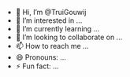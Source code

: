 - 👋 Hi, I’m @TruiGouwij
- 👀 I’m interested in ...
- 🌱 I’m currently learning ...
- 💞️ I’m looking to collaborate on ...
- 📫 How to reach me ...
- 😄 Pronouns: ...
- ⚡ Fun fact: ...

<!---
TruiGouwij/TruiGouwij is a ✨ special ✨ repository because its `README.md` (this file) appears on your GitHub profile.
You can click the Preview link to take a look at your changes.
--->
